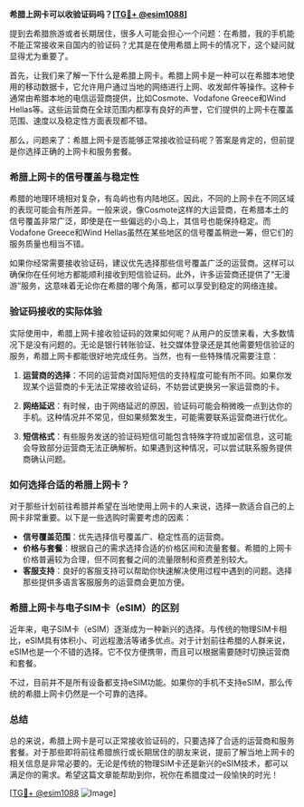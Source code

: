 **希腊上网卡可以收验证码吗？[[TG💪+ @esim1088](https://t.me/s/esim1088)]**

提到去希腊旅游或者长期居住，很多人可能会担心一个问题：在希腊，我的手机能不能正常接收来自国内的验证码？尤其是在使用希腊上网卡的情况下，这个疑问就显得尤为重要了。

首先，让我们来了解一下什么是希腊上网卡。希腊上网卡是一种可以在希腊本地使用的移动数据卡，它允许用户通过当地的网络进行上网、收发邮件等操作。这种卡通常由希腊本地的电信运营商提供，比如Cosmote、Vodafone Greece和Wind Hellas等。这些运营商在全球范围内都享有良好的声誉，它们提供的上网卡在覆盖范围、速度以及稳定性方面表现都不错。

那么，问题来了：希腊上网卡是否能够正常接收验证码呢？答案是肯定的，但前提是你选择正确的上网卡和服务套餐。

### **希腊上网卡的信号覆盖与稳定性**

希腊的地理环境相对复杂，有岛屿也有内陆地区。因此，不同的上网卡在不同区域的表现可能会有所差异。一般来说，像Cosmote这样的大运营商，在希腊本土的信号覆盖非常广泛，即使是在一些偏远的小岛上，其信号也能保持稳定。而Vodafone Greece和Wind Hellas虽然在某些地区的信号覆盖稍逊一筹，但它们的服务质量也相当不错。

如果你经常需要接收验证码，建议优先选择那些信号覆盖广泛的运营商。这样可以确保你在任何地方都能顺利接收到短信验证码。此外，许多运营商还提供了“无漫游”服务，这意味着无论你在希腊的哪个角落，都可以享受到稳定的网络连接。

### **验证码接收的实际体验**

实际使用中，希腊上网卡接收验证码的效果如何呢？从用户的反馈来看，大多数情况下是没有问题的。无论是银行转账验证、社交媒体登录还是其他需要短信验证的服务，希腊上网卡都能很好地完成任务。当然，也有一些特殊情况需要注意：

1. **运营商的选择**：不同的运营商对国际短信的支持程度可能有所不同。如果你发现某个运营商的卡无法正常接收验证码，不妨尝试更换另一家运营商的卡。
   
2. **网络延迟**：有时候，由于网络延迟的原因，验证码可能会稍微晚一点到达你的手机。这种情况并不常见，但如果频繁发生，可能需要联系运营商进行优化。

3. **短信格式**：有些服务发送的验证码短信可能包含特殊字符或加密信息，这可能会导致部分运营商无法正确解析。如果遇到这种情况，可以尝试联系服务提供商确认问题。

### **如何选择合适的希腊上网卡？**

对于那些计划前往希腊并希望在当地使用上网卡的人来说，选择一款适合自己的上网卡非常重要。以下是一些选购时需要考虑的因素：

- **信号覆盖范围**：优先选择信号覆盖广、稳定性高的运营商。
- **价格与套餐**：根据自己的需求选择合适的价格区间和流量套餐。希腊的上网卡价格普遍较为合理，但不同套餐之间的流量限制和资费差别较大。
- **客服支持**：良好的客服支持可以帮助你快速解决使用过程中遇到的问题。选择那些提供多语言客服服务的运营商会更加方便。

### **希腊上网卡与电子SIM卡（eSIM）的区别**

近年来，电子SIM卡（eSIM）逐渐成为一种新兴的选择。与传统的物理SIM卡相比，eSIM具有体积小、可远程激活等诸多优点。对于计划前往希腊的人群来说，eSIM也是一个不错的选择。它不仅方便携带，而且可以根据需要随时切换运营商和套餐。

不过，目前并不是所有设备都支持eSIM功能。如果你的手机不支持eSIM，那么传统的希腊上网卡仍然是一个可靠的选择。

### **总结**

总的来说，希腊上网卡是可以正常接收验证码的，只要选择了合适的运营商和服务套餐。对于那些即将前往希腊旅行或长期居住的朋友来说，提前了解当地上网卡的相关信息是非常必要的。无论是传统的物理SIM卡还是新兴的eSIM技术，都可以满足你的需求。希望这篇文章能帮助到你，祝你在希腊度过一段愉快的时光！

[[TG💪+ @esim1088](https://t.me/s/esim1088) ![Image](https://i.postimg.cc/4NQfJmqS/Snipaste-2025-05-13-00-14-12.png)]